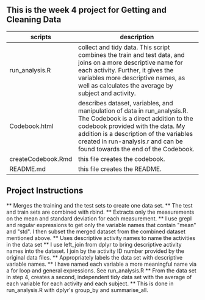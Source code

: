 ## This is the week 4 project for Getting and Cleaning Data
scripts | description
------------- | -------------
run_analysis.R  | collect and tidy data. This script combines the train and test data, and joins on a more descriptive name for each activity. Further, it gives the variables more descriptive names, as well as calculates the average by subject and activity.
Codebook.html | describes dataset, variables, and manipulation of data in run_analysis.R. The Codebook is a direct addition to the codebook provided with the data. My addition is a description of the variables created in run-analysis.r and can be found towards the end of the Codebook.
createCodebook.Rmd | this file creates the codebook.
README.md | this file creates the README.

## Project Instructions
** Merges the training and the test sets to create one data set.
    ** The test and train sets are combined with rbind.
** Extracts only the measurements on the mean and standard deviation for each measurement.
    ** I use grepl and regular expressions to get only the variable names that contain "mean" and "std". I then subset the merged dataset from the combined dataset mentioned above.
** Uses descriptive activity names to name the activities in the data set
   ** I use left_join from dplyr to bring descriptive activity names into the dataset. I join by the activity ID number provided by the original data files.
** Appropriately labels the data set with descriptive variable names.
   ** I have named each variable a more meaningful name via a for loop and general expressions. See run_analysis.R
** From the data set in step 4, creates a second, independent tidy data set with the average of each variable for each activity and each subject.
   ** This is done in run_analysis.R with dplyr's group_by and summarise_all. 